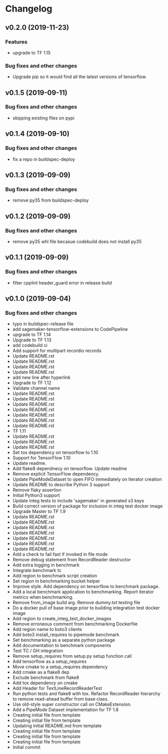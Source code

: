 # Changelog

## v0.2.0 (2019-11-23)

### Features

 * upgrade to TF 1.15

### Bug fixes and other changes

 * Upgrade pip so it would find all the latest versions of tensorflow.

## v0.1.5 (2019-09-11)

### Bug fixes and other changes

 * skipping existing files on pypi

## v0.1.4 (2019-09-10)

### Bug fixes and other changes

 * fix a repo in buildspec-deploy

## v0.1.3 (2019-09-09)

### Bug fixes and other changes

 * remove py35 from buildspec-deploy

## v0.1.2 (2019-09-09)

### Bug fixes and other changes

 * remove py35 whl file becasue codebuild does not install py35

## v0.1.1 (2019-09-09)

### Bug fixes and other changes

 * filter cpplint header_guard error in release build

## v0.1.0 (2019-09-04)

### Bug fixes and other changes

 * typo in buildspec-release file
 * add sagemaker-tensorflow-extensions to CodePipeline
 * upgrade to TF 1.14
 * Upgrade to TF 1.13
 * add codebuild ci
 * Add support for multipart recordio records
 * Update README.rst
 * Update README.rst
 * Update README.rst
 * Update README.rst
 * add new line after hyperlink
 * Upgrade to TF 1.12
 * Validate channel name
 * Update README.rst
 * Update README.rst
 * Update README.rst
 * Update README.rst
 * Update README.rst
 * Update README.rst
 * Update README.rst
 * TF 1.11
 * Update README.rst
 * Update README.rst
 * Update README.rst
 * Set tox dependency on tensorflow to 1.10
 * Support for TensorFlow 1.10
 * Update readme.
 * Add flake8 dependnecy on tensorflow. Update readme
 * Remove explicit TensorFlow dependency.
 * Update PipeModeDataset to open FIFO immediately on Iterator creation
 * Update README to describe Python 3 support
 * Remove flaky assertion
 * Initial Python3 support
 * Update integ tests to include 'sagemaker' in generated s3 keys
 * Build correct version of package for inclusion in integ test docker image
 * Upgrade Master to TF 1.9
 * Update README.rst
 * Update README.rst
 * Update README.rst
 * Update README.rst
 * Update README.rst
 * Update README.rst
 * Update README.rst
 * Add a check to fail fast if invoked in file mode
 * Remove debug statement from RecordReader destructor
 * Add extra logging in benchmark
 * Integrate benchmark tc
 * Add region to benchmark script creation
 * Set region in benchmarking bucket helper
 * Improve style. Add dependency on tensorflow to benchmark package.
 * Add a local benchmark application to benchmarking. Report iterator metrics when benchmarking.
 * Remove from_image build arg. Remove dummy.txt testing file
 * Do a docker pull of base image prior to building integration test docker image
 * Add region to create_integ_test_docker_images
 * Remove erroneous comment from benchmarking Dockerfile
 * Add region name to boto3 clients
 * Add boto3 install_requires to pipemode benchmark
 * Set benchmarking as a separate python package
 * Add documentation to benchmark components
 * Test TC / GH integration
 * Remove setup_requires from setup.py setup function call
 * Add tensorflow as a setup_requires
 * Move cmake to a setup_requires dependency
 * Add cmake as a flake8 dep
 * Exclude benchmark from flake8
 * Add tox dependency on cmake
 * Add Header for TextLineRecordReaderTest
 * Run python tests and flake8 with tox. Refactor RecordReader hierarchy to remove read-ahead buffer from base class.
 * Use old-style super constructor call on CMakeExtension.
 * Add a PipeMode Dataset implementation for TF 1.8
 * Creating initial file from template
 * Creating initial file from template
 * Updating initial README.md from template
 * Creating initial file from template
 * Creating initial file from template
 * Creating initial file from template
 * Initial commit
